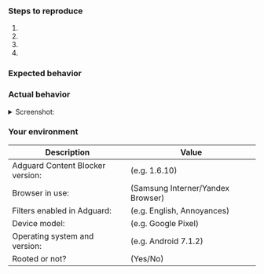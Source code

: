 <!--- Help us to avoid duplicate reports, make sure you have searched through existing issues before submitting a new one-->


<!--- If you are requesting a new feature, tell us how it should work in free form-->
<!--- If you are reporting a bug, submit the detailed description using the template below-->

### Steps to reproduce
<!--- Provide a link to a live example or a clear set of steps to reproduce the issue-->
1.
2.
3.
4.

### Expected behavior
<!--- Tell us what should happen -->

### Actual behavior
<!--- Tell us what happens instead -->


<details><summary>Screenshot:</summary>

<!--- drag and drop, upload or paste your screenshot to this area-->

</details>

### Your environment
<!--- Please include all relevant details about the environment you experienced the bug in -->

|   Description  |     Value    |
| -------------- | ------------ |
| Adguard Content Blocker version:| (e.g. 1.6.10)|
| Browser in use:| (Samsung Interner/Yandex Browser)|
| Filters enabled in Adguard:| (e.g. English, Annoyances)|
| Device model:| (e.g. Google Pixel)|
| Operating system and version:| (e.g. Android 7.1.2)|
| Rooted or not? | (Yes/No) |

